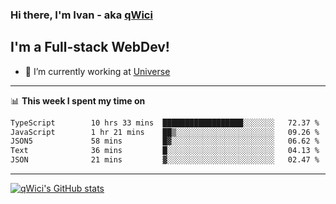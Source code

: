 ### Hi there, I'm Ivan - aka [qWici][website]

## I'm a Full-stack WebDev!
- 🔭 I’m currently working at [Universe][universe]

---

📊 **This week I spent my time on**
<!--START_SECTION:waka-->

```txt
TypeScript        10 hrs 33 mins  ██████████████████░░░░░░░   72.37 %
JavaScript        1 hr 21 mins    ██▒░░░░░░░░░░░░░░░░░░░░░░   09.26 %
JSON5             58 mins         █▓░░░░░░░░░░░░░░░░░░░░░░░   06.62 %
Text              36 mins         █░░░░░░░░░░░░░░░░░░░░░░░░   04.13 %
JSON              21 mins         ▓░░░░░░░░░░░░░░░░░░░░░░░░   02.47 %
```

<!--END_SECTION:waka-->

---

[![qWici's GitHub stats](https://github-readme-stats.vercel.app/api?username=qWici)](https://github.com/qWici/github-readme-stats)

[website]: https://devkucher.com
[twitter]: https://twitter.com/KucherDev
[linkedin]: https://www.linkedin.com/in/ivankucher
[universe]: https://universeapps.limited
